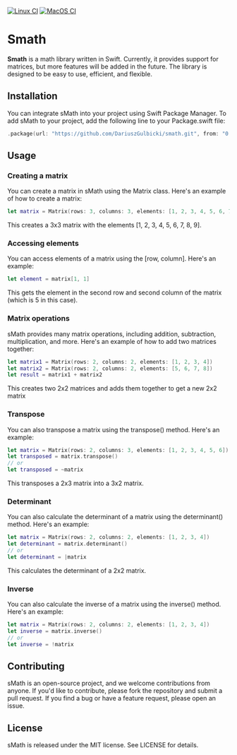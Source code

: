 [![Linux CI](https://github.com/DariuszGulbicki/Smath/actions/workflows/linux.yml/badge.svg)](https://github.com/DariuszGulbicki/Smath/actions/workflows/linux.yml)
[![MacOS CI](https://github.com/DariuszGulbicki/Smath/actions/workflows/macOS.yml/badge.svg)](https://github.com/DariuszGulbicki/Smath/actions/workflows/macOS.yml)

# Smath

**Smath** is a math library written in Swift. Currently, it provides support for matrices, but more features will be added in the future. The library is designed to be easy to use, efficient, and flexible.

## Installation

You can integrate sMath into your project using Swift Package Manager. To add sMath to your project, add the following line to your Package.swift file:

```swift
.package(url: "https://github.com/DariuszGulbicki/smath.git", from: "0.0.1")
```

## Usage

### Creating a matrix

You can create a matrix in sMath using the Matrix class. Here's an example of how to create a matrix:

```swift
let matrix = Matrix(rows: 3, columns: 3, elements: [1, 2, 3, 4, 5, 6, 7, 8, 9])
```

This creates a 3x3 matrix with the elements [1, 2, 3, 4, 5, 6, 7, 8, 9].

### Accessing elements

You can access elements of a matrix using the [row, column]. Here's an example:

```swift
let element = matrix[1, 1]
```

This gets the element in the second row and second column of the matrix (which is 5 in this case).

### Matrix operations

sMath provides many matrix operations, including addition, subtraction, multiplication, and more. Here's an example of how to add two matrices together:

```swift
let matrix1 = Matrix(rows: 2, columns: 2, elements: [1, 2, 3, 4])
let matrix2 = Matrix(rows: 2, columns: 2, elements: [5, 6, 7, 8])
let result = matrix1 + matrix2
```

This creates two 2x2 matrices and adds them together to get a new 2x2 matrix

### Transpose

You can also transpose a matrix using the transpose() method. Here's an example:

```swift
let matrix = Matrix(rows: 2, columns: 3, elements: [1, 2, 3, 4, 5, 6])
let transposed = matrix.transpose()
// or
let transposed = ~matrix
```

This transposes a 2x3 matrix into a 3x2 matrix.

### Determinant

You can also calculate the determinant of a matrix using the determinant() method. Here's an example:

```swift
let matrix = Matrix(rows: 2, columns: 2, elements: [1, 2, 3, 4])
let determinant = matrix.determinant()
// or
let determinant = |matrix
```

This calculates the determinant of a 2x2 matrix.

### Inverse

You can also calculate the inverse of a matrix using the inverse() method. Here's an example:

```swift
let matrix = Matrix(rows: 2, columns: 2, elements: [1, 2, 3, 4])
let inverse = matrix.inverse()
// or
let inverse = !matrix
```

## Contributing

sMath is an open-source project, and we welcome contributions from anyone. If you'd like to contribute, please fork the repository and submit a pull request. If you find a bug or have a feature request, please open an issue.

## License

sMath is released under the MIT license. See LICENSE for details.